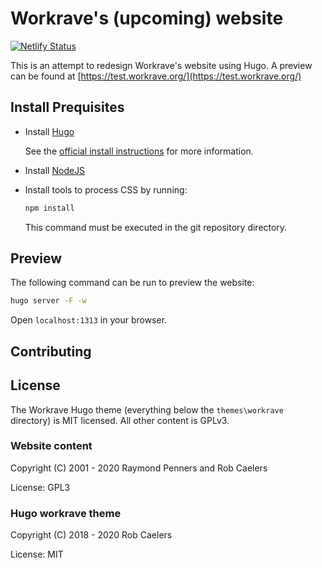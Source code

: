 # Workrave's (upcoming) website

[![Netlify Status](https://api.netlify.com/api/v1/badges/dba397bd-55a2-45be-a108-312778094973/deploy-status)](https://app.netlify.com/sites/workrave-test/deploys)

This is an attempt to redesign Workrave's website using Hugo. A preview can be
found at [https://test.workrave.org/](https://test.workrave.org/)

## Install Prequisites

- Install [Hugo](http://gohugo.io)

    See the [official install instructions](https://gohugo.io/getting-started/installing/) for more information.

- Install [NodeJS](https://nodejs.org/)

- Install tools to process CSS by running:

    ```sh
    npm install
    ```

    This command must be executed in the git repository directory.

## Preview

The following command can be run to preview the website:

```sh
hugo server -F -w
```

Open `localhost:1313` in your browser.

## Contributing

## License

The Workrave Hugo theme (everything below the `themes\workrave` directory) is
MIT licensed. All other content is GPLv3.

### Website content

Copyright (C) 2001 - 2020 Raymond Penners and Rob Caelers

License: GPL3

### Hugo workrave theme

Copyright (C) 2018 - 2020 Rob Caelers

License: MIT
